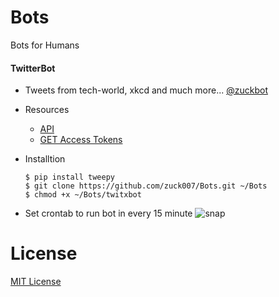 # Bots
Bots for Humans
#### TwitterBot

  * Tweets from tech-world, xkcd and much more...
   [@zuckbot](http://twitter.com/zuckXbot)
  * Resources
    * [API](http://docs.tweepy.org/en/v3.5.0/)
    * [GET Access Tokens](https://dev.twitter.com/oauth/overview)

  * Installtion
    ```
    $ pip install tweepy
    $ git clone https://github.com/zuck007/Bots.git ~/Bots
    $ chmod +x ~/Bots/twitxbot
    ```
  * Set crontab to run bot in every 15 minute
  ![snap](http://i.imgur.com/LcVkmj2.png?1)
# License
  [MIT License](https://raw.githubusercontent.com/zuck007/Bots/master/LICENSE)
